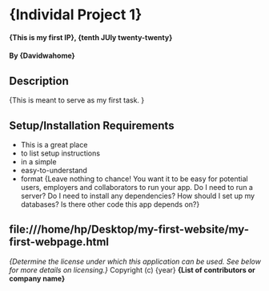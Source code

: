 # {Individal Project 1}
#### {This is my first IP}, {tenth JUly twenty-twenty}
#### By **{Davidwahome}**
## Description
{This is meant to serve as my first task. }
## Setup/Installation Requirements
* This is a great place
* to list setup instructions
* in a simple
* easy-to-understand
* format
{Leave nothing to chance! You want it to be easy for potential users, employers and collaborators to run your app. Do I need to run a server? Do I need to install any dependencies? How should I set up my databases? Is there other code this app depends on?}
## file:///home/hp/Desktop/my-first-website/my-first-webpage.html
*{Determine the license under which this application can be used.  See below for more details on licensing.}*
Copyright (c) {year} **{List of contributors or company name}**
